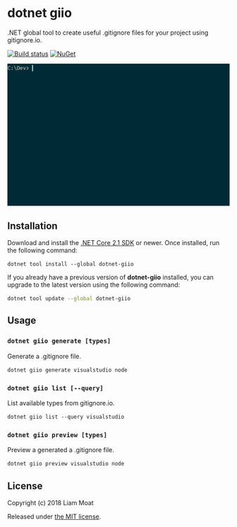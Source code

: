 # dotnet giio
.NET global tool to create useful .gitignore files for your project using gitignore.io.

[![Build status][devops]][devops-badge] [![NuGet][nuget-badge]][nuget]

[devops-badge]: https://dev.azure.com/liammoat/dotnet-giio/_build/latest?definitionId=6
[devops]: https://dev.azure.com/liammoat/dotnet-giio/_apis/build/status/Build
[nuget]: https://www.nuget.org/packages/dotnet-giio/
[nuget-badge]: https://img.shields.io/nuget/v/dotnet-giio.svg?style=flat-square&label=nuget

![Demo of dotnet diio](https://github.com/liammoat/dotnet-giio/raw/master/assets/demo.gif)

## Installation
Download and install the [.NET Core 2.1 SDK](https://www.microsoft.com/net/download) or newer. Once installed, run the following command:

```
dotnet tool install --global dotnet-giio
```

If you already have a previous version of **dotnet-giio** installed, you can upgrade to the latest version using the following command:

```bash
dotnet tool update --global dotnet-giio
```

## Usage

### ```dotnet giio generate [types]```
 Generate a .gitignore file.

```
dotnet giio generate visualstudio node
```

### ```dotnet giio list [--query]```
List available types from gitignore.io.

```
dotnet giio list --query visualstudio
```

### ```dotnet giio preview [types]```
Preview a generated a .gitignore file.

```cmd
dotnet giio preview visualstudio node
```

## License
Copyright (c) 2018 Liam Moat

Released under [the MIT license](https://github.com/liammoat/dotnet-giio/blob/master/LICENCE).
